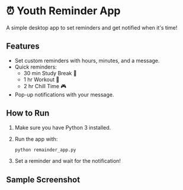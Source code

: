 # ⏰ Youth Reminder App

A simple desktop app to set reminders and get notified when it's time!

## Features
- Set custom reminders with hours, minutes, and a message.
- Quick reminders:
  - 30 min Study Break 📖
  - 1 hr Workout 💪
  - 2 hr Chill Time 🎮
- Pop-up notifications with your message.

## How to Run
1. Make sure you have Python 3 installed.
2. Run the app with:

   ```bash
   python remainder_app.py
   ```

3. Set a reminder and wait for the notification!

## Sample Screenshot

